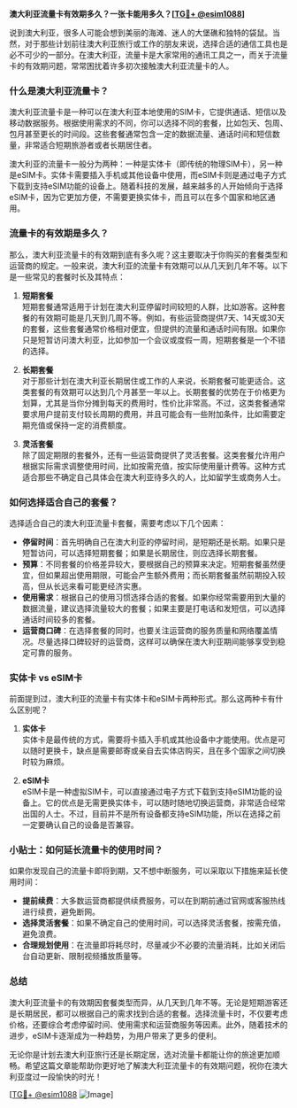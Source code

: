 **澳大利亚流量卡有效期多久？一张卡能用多久？[[TG💪+ @esim1088](https://t.me/s/esim1088)]**

说到澳大利亚，很多人可能会想到美丽的海滩、迷人的大堡礁和独特的袋鼠。当然，对于那些计划前往澳大利亚旅行或工作的朋友来说，选择合适的通信工具也是必不可少的一部分。在澳大利亚，流量卡是大家常用的通讯工具之一，而关于流量卡的有效期问题，常常困扰着许多初次接触澳大利亚流量卡的人。

### 什么是澳大利亚流量卡？

澳大利亚流量卡是一种可以在澳大利亚本地使用的SIM卡，它提供通话、短信以及移动数据服务。根据使用需求的不同，你可以选择不同的套餐，比如包天、包周、包月甚至更长的时间段。这些套餐通常包含一定的数据流量、通话时间和短信数量，非常适合短期旅游者或者长期居住者。

澳大利亚的流量卡一般分为两种：一种是实体卡（即传统的物理SIM卡），另一种是eSIM卡。实体卡需要插入手机或其他设备中使用，而eSIM卡则是通过电子方式下载到支持eSIM功能的设备上。随着科技的发展，越来越多的人开始倾向于选择eSIM卡，因为它更加方便，不需要更换实体卡，而且可以在多个国家和地区通用。

### 流量卡的有效期是多久？

那么，澳大利亚流量卡的有效期到底有多久呢？这主要取决于你购买的套餐类型和运营商的规定。一般来说，澳大利亚的流量卡有效期可以从几天到几年不等。以下是一些常见的套餐时长及其特点：

1. **短期套餐**  
   短期套餐通常适用于计划在澳大利亚停留时间较短的人群，比如游客。这种套餐的有效期可能是几天到几周不等。例如，有些运营商提供7天、14天或30天的套餐，这些套餐通常价格相对便宜，但提供的流量和通话时间有限。如果你只是短暂访问澳大利亚，比如参加一个会议或度假一周，短期套餐是一个不错的选择。

2. **长期套餐**  
   对于那些计划在澳大利亚长期居住或工作的人来说，长期套餐可能更适合。这类套餐的有效期可以达到几个月甚至一年以上。长期套餐的优势在于价格更为划算，尤其是当你分摊到每天的费用时，性价比非常高。不过，这类套餐通常要求用户提前支付较长周期的费用，并且可能会有一些附加条件，比如需要定期充值或保持一定的消费额度。

3. **灵活套餐**  
   除了固定期限的套餐外，还有一些运营商提供了灵活套餐。这类套餐允许用户根据实际需求调整使用时间，比如按需充值，按实际使用量计费等。这种方式适合那些不确定自己具体会在澳大利亚待多久的人，比如留学生或商务人士。

### 如何选择适合自己的套餐？

选择适合自己的澳大利亚流量卡套餐，需要考虑以下几个因素：

- **停留时间**：首先明确自己在澳大利亚的停留时间，是短期还是长期。如果只是短暂访问，可以选择短期套餐；如果是长期居住，则应选择长期套餐。
- **预算**：不同套餐的价格差异较大，要根据自己的预算来决定。短期套餐虽然便宜，但如果超出使用期限，可能会产生额外费用；而长期套餐虽然前期投入较高，但从长远来看可能更经济实惠。
- **使用需求**：根据自己的使用习惯选择合适的套餐。如果你经常需要用到大量的数据流量，建议选择流量较大的套餐；如果主要是打电话和发短信，可以选择通话时间较多的套餐。
- **运营商口碑**：在选择套餐的同时，也要关注运营商的服务质量和网络覆盖情况。尽量选择口碑较好的运营商，这样可以确保在澳大利亚期间能够享受到稳定可靠的服务。

### 实体卡 vs eSIM卡

前面提到过，澳大利亚的流量卡有实体卡和eSIM卡两种形式。那么这两种卡有什么区别呢？

1. **实体卡**  
   实体卡是最传统的方式，需要将卡插入手机或其他设备中才能使用。优点是可以随时更换卡，缺点是需要邮寄或亲自去实体店购买，且在多个国家之间切换时较为麻烦。

2. **eSIM卡**  
   eSIM卡是一种虚拟SIM卡，可以直接通过电子方式下载到支持eSIM功能的设备上。它的优点是无需更换实体卡，可以随时随地切换运营商，非常适合经常出国的人士。不过，目前并不是所有设备都支持eSIM功能，所以在选择之前一定要确认自己的设备是否兼容。

### 小贴士：如何延长流量卡的使用时间？

如果你发现自己的流量卡即将到期，又不想中断服务，可以采取以下措施来延长使用时间：

- **提前续费**：大多数运营商都提供续费服务，可以在到期前通过官网或客服热线进行续费，避免断网。
- **选择灵活套餐**：如果不确定自己的使用时间，可以选择灵活套餐，按需充值，避免浪费。
- **合理规划使用**：在流量即将耗尽时，尽量减少不必要的流量消耗，比如关闭后台自动更新、限制视频播放质量等。

### 总结

澳大利亚流量卡的有效期因套餐类型而异，从几天到几年不等。无论是短期游客还是长期居民，都可以根据自己的需求找到合适的套餐。选择流量卡时，不仅要考虑价格，还要综合考虑停留时间、使用需求和运营商服务等因素。此外，随着技术的进步，eSIM卡逐渐成为一种趋势，为用户带来了更多的便利。

无论你是计划去澳大利亚旅行还是长期定居，选对流量卡都能让你的旅途更加顺畅。希望这篇文章能帮助你更好地了解澳大利亚流量卡的有效期问题，祝你在澳大利亚度过一段愉快的时光！

[[TG💪+ @esim1088](https://t.me/s/esim1088) ![Image](https://i.postimg.cc/4NQfJmqS/Snipaste-2025-05-13-00-14-12.png)]
